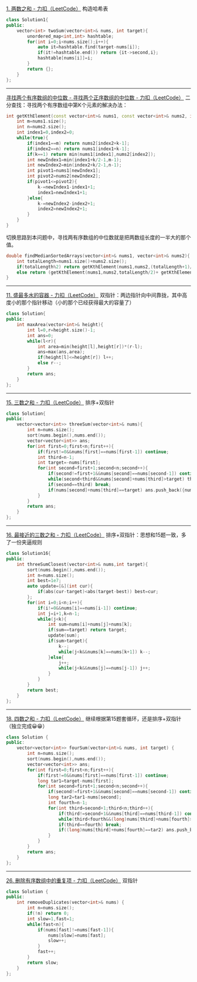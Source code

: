 [1. 两数之和 - 力扣（LeetCode）](https://leetcode.cn/problems/two-sum/)
构造哈希表
```C++
class Solution1{
public:
    vector<int> twoSum(vector<int>& nums, int target){
        unordered_map<int,int> hashtable;
        for(int i=0;i<nums.size();i++){
            auto it=hashtable.find(target-nums[i]);
            if(it!=hashtable.end()) return {it->second,i};
            hashtable[nums[i]]=i;
        }
        return {};
    }
};
```
---
[寻找两个有序数组的中位数 - 寻找两个正序数组的中位数 - 力扣（LeetCode）](https://leetcode.cn/problems/median-of-two-sorted-arrays/solution/xun-zhao-liang-ge-you-xu-shu-zu-de-zhong-wei-s-114/)
二分查找：寻找两个有序数组中第K个元素的解决办法：
```C++
int getKthElement(const vector<int>& nums1, const vector<int>& nums2, int k){
	int m=nums1.size();
	int n=nums2.size();
	int index1=0,index2=0;
	while(true){
		if(index1==m) return nums2[index2+k-1];
		if(index2==n) return nums1[index1+k-1];
		if(k==1) return min(nums1[index1],nums2[index2]);
		int newIndex1=min(index1+k/2-1,m-1);
		int newIndex2=min(index2+k/2-1,n-1);
		int pivot1=nums1[newIndex1];
		int pivot2=nums2[newIndex2];
		if(pivot1<=pivot2){
			k-=newIndex1-index1+1;
			index1=newIndex1+1;
		}else{
			k-=newIndex2-index2+1;
			index2=newIndex2+1;
		}
	}
}
```
切换思路到本问题中，寻找两有序数组的中位数就是把两数组长度的一半大的那个值。
```C++
double findMedianSortedArrays(vector<int>& nums1, vector<int>& nums2){
	int totalLength=nums1.size()+nums2.size();
	if(totalLength%2) return getKthElement(nums1,nums2,(totalLength+1)/2);
	else return (getKthElement(nums1,nums2,totalLength/2)+ getKthElement(nums1,nums2,totalLength/2+1))/2.0;
}
```
---
[11. 盛最多水的容器 - 力扣（LeetCode）](https://leetcode.cn/problems/container-with-most-water/)
双指针：两边指针向中间靠拢，其中高度小的那个指针移动（小的那个已经获得最大的容量了）
```C++
class Solution{
public:
	int maxArea(vector<int>& height){
		int l=0,r=height.size()-1;
		int ans=0;
		while(l<r){
			int area=min(height[l],height[r])*(r-l);
			ans=max(ans,area);
			if(height[l]<=height[r]) l++;
			else r--;
		}
		return ans;
	}
};
```
---
[15. 三数之和 - 力扣（LeetCode）](https://leetcode.cn/problems/3sum/)
排序+双指针
```C++
class Solution{
public:
    vector<vector<int>> threeSum(vector<int>& nums){
        int n=nums.size();
        sort(nums.begin(),nums.end());
        vector<vector<int>> ans;
        for(int first=0;first<n;first++){
            if(first!=0&&nums[first]==nums[first-1]) continue;
            int third=n-1;
            int target=-nums[first];
            for(int second=first+1;second<n;second++){
                if(second!=first+1&&nums[second]==nums[second-1]) continue;
                while(second<third&&nums[second]+nums[third]>target) third--;
                if(second==third) break;
                if(nums[second]+nums[third]==target) ans.push_back({nums[first],nums[second],nums[third]});
            }
        }
        return ans;
    }
};
```
---
[16. 最接近的三数之和 - 力扣（LeetCode）](https://leetcode.cn/problems/3sum-closest/)
排序+双指针：思想和15题一致，多了一份夹逼规则
```C++
class Solution16{
public:
    int threeSumClosest(vector<int>& nums,int target){
        sort(nums.begin(),nums.end());
        int n=nums.size();
        int best=1e7;
        auto update=[&](int cur){
            if(abs(cur-target)<abs(target-best)) best=cur;
        };
        for(int i=0;i<n;i++){
            if(i!=0&&nums[i]==nums[i-1]) continue;
            int j=i+1,k=n-1;
            while(j<k){
                int sum=nums[i]+nums[j]+nums[k];
                if(sum==target) return target;
                update(sum);
                if(sum>target){
                    k--;
                    while(j<k&&nums[k]==nums[k+1]) k--;
                }else{
                    j++;
                    while(j<k&&nums[j]==nums[j-1]) j++;
                }
            }
        }
        return best;
    }
};
```
---
[18. 四数之和 - 力扣（LeetCode）](https://leetcode.cn/problems/4sum/submissions/)
继续根据第15题套循环，还是排序+双指针（独立完成😀😁）
```C++
class Solution {
public:
    vector<vector<int>> fourSum(vector<int>& nums, int target) {
        int n=nums.size();
        sort(nums.begin(),nums.end());
        vector<vector<int>> ans;
        for(int first=0;first<n;first++){
            if(first!=0&&nums[first]==nums[first-1]) continue;
            long tar1=target-nums[first];
            for(int second=first+1;second<n;second++){
                if(second!=first+1&&nums[second]==nums[second-1]) continue;
                long tar2=tar1-nums[second];
                int fourth=n-1;
                for(int third=second+1;third<n;third++){
                    if(third!=second+1&&nums[third]==nums[third-1]) continue;
                    while(third<fourth&&(long)nums[third]+nums[fourth]>tar2) fourth--;
                    if(third==fourth) break;
                    if((long)nums[third]+nums[fourth]==tar2) ans.push_back({nums[first],nums[second],nums[third],nums[fourth]});
                }
            }
        }
        return ans;
    }
};
```
---
[26. 删除有序数组中的重复项 - 力扣（LeetCode）](https://leetcode.cn/problems/remove-duplicates-from-sorted-array/)
双指针
```C++
class Solution {
public:
    int removeDuplicates(vector<int>& nums) {
		int n=nums.size();
		if(!n) return 0;
		int slow=1,fast=1;
		while(fast<n){
			if(nums[fast]!=nums[fast-1]){
				nums[slow]=nums[fast];
				slow++;
			}
			fast++;
		}
		return slow;
    }
};
```
